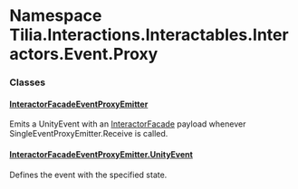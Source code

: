 # Namespace Tilia.Interactions.Interactables.Interactors.Event.Proxy

### Classes

#### [InteractorFacadeEventProxyEmitter]

Emits a UnityEvent with an [InteractorFacade] payload whenever SingleEventProxyEmitter.Receive is called.

#### [InteractorFacadeEventProxyEmitter.UnityEvent]

Defines the event with the specified state.

[InteractorFacadeEventProxyEmitter]: InteractorFacadeEventProxyEmitter.md
[InteractorFacade]: Tilia.Interactions.Interactables.Interactors.InteractorFacade.md
[InteractorFacadeEventProxyEmitter.UnityEvent]: InteractorFacadeEventProxyEmitter.UnityEvent.md